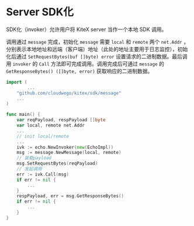 # Server SDK化

SDK化（invoker）允许用户将 KiteX server 当作一个本地 SDK 调用。

调用通过 `message` 完成，初始化 `message` 需要 `local` 和 `remote` 两个 `net.Addr` ，分别表示本地地址和远端（客户端）地址（此处的地址主要用于日志监控），初始化后通过 `SetRequestBytes(buf []byte) error` 设置请求的二进制数据。最后调用 `invoker` 的 `Call` 方法即可完成调用。调用完成后可通过 `message` 的 `GetResponseBytes() ([]byte, error)` 获取响应的二进制数据。

```go
import (
		...
    "github.com/cloudwego/kitex/sdk/message"
  	...
)

func main() {
    var reqPayload, respPayload []byte
    var local, remote net.Addr
    ...
    // init local/remote
    ...
    ivk := echo.NewInvoker(new(EchoImpl))
    msg := message.NewMessage(local, remote)
    // 装载payload
    msg.SetRequestBytes(reqPayload)
    // 发起调用
    err := ivk.Call(msg)
    if err != nil {
        ...
    }
    respPayload, err = msg.GetResponseBytes()
    if err != nil {
        ...
    }
}
```